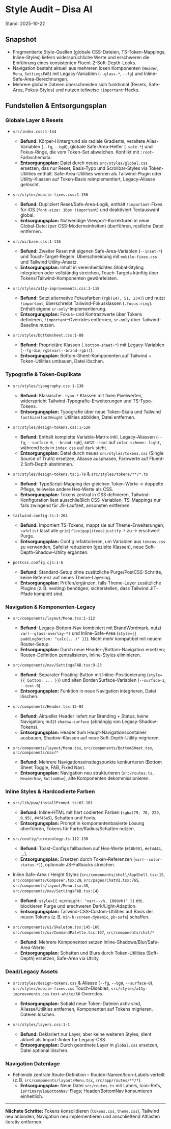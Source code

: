 # Style Audit – Disa AI
Stand: 2025-10-22

## Snapshot
- Fragmentierte Style-Quellen (globale CSS-Dateien, TS-Token-Mappings, Inline-Styles) liefern widersprüchliche Werte und erschweren die Einführung eines konsistenten Fluent-2-Soft-Depth-Looks.
- Navigation besteht aktuell aus mehreren losen Komponenten (`Header`, `Menu`, `SettingsFAB`) mit Legacy-Variablen (`--glass-*`, `--fg`) und Inline-Safe-Area-Berechnungen.
- Mehrere globale Dateien überschneiden sich funktional (Resets, Safe-Area, Fokus-Styles) und nutzen teilweise `!important`-Hacks.

## Fundstellen & Entsorgungsplan

### Globale Layer & Resets
- `src/index.css:1-144`  
  - **Befund:** Körper-Hintergrund als radiale Gradients, veraltete Alias-Variablen (`--fg`, `--bg0`), globale Safe-Area-Helfer (`.safe-*`) und Fokus-Ringe, die vom Token-Set abweichen. Konflikt mit `:root`-Farbschemata.  
  - **Entsorgungsplan:** Datei durch neues `src/styles/global.css` ersetzen, das nur Reset, Basis-Typo und Scrollbar-Styles via Token-Utilities enthält. Safe-Area-Utilities werden als Tailwind-Plugin oder Utility-Klassen auf Token-Basis reimplementiert, Legacy-Aliasse gelöscht.

- `src/styles/mobile-fixes.css:1-156`  
  - **Befund:** Dupliziert Reset/Safe-Area-Logik, enthält `!important`-Fixes für iOS (`font-size: 16px !important`) und deaktiviert Textauswahl global.  
  - **Entsorgungsplan:** Notwendige Viewport-Korrekturen in neue Global-Datei (per CSS-Moderneinheiten) überführen, restliche Datei entfernen.

- `src/ui/base.css:1-116`  
  - **Befund:** Zweiter Reset mit eigenen Safe-Area-Variablen (`--inset-*`) und Touch-Target-Regeln. Überschneidung mit `mobile-fixes.css` und Tailwind Utility-Ansatz.  
  - **Entsorgungsplan:** Inhalt in vereinheitlichtes Global-Styling integrieren oder vollständig streichen, Touch-Targets künftig über Tokens/Tailwind-Komponenten gewährleisten.

- `src/styles/a11y-improvements.css:1-118`  
  - **Befund:** Setzt alternative Fokusfarben (`rgb(147, 51, 234)`) und nutzt `!important`, überschreibt Tailwind-Fokusklassen (`.focus:ring`). Enthält eigene `sr-only`-Implementierung.  
  - **Entsorgungsplan:** Fokus- und Kontrastwerte über Tokens definieren, `!important`-Overrides entfernen, `sr-only` über Tailwind-Baseline nutzen.

- `src/styles/bottomsheet.css:1-88`  
  - **Befund:** Proprietäre Klassen (`.bottom-sheet-*`) mit Legacy-Variablen (`--fg-dim`, `rgb(var(--brand-rgb))`).  
  - **Entsorgungsplan:** Bottom-Sheet-Komponenten auf Tailwind + Token-Utilities umbauen, Datei löschen.

### Typografie & Token-Duplikate
- `src/styles/typography.css:1-138`  
  - **Befund:** Klassische `.typo-*` Klassen mit fixen Pixelwerten, widerspricht Tailwind-Typografie-Erweiterungen und TS-Typo-Tokens.  
  - **Entsorgungsplan:** Typografie über neue Token-Skala und Tailwind `fontSize`/`fontWeight` Utilities abbilden, Datei entfernen.

- `src/styles/design-tokens.css:1-520`  
  - **Befund:** Enthält komplette Variable-Matrix inkl. Legacy-Aliassen (`--fg`, `--surface-0`, `--brand-rgb`), setzt `:root` auf `color-scheme: light`, während `body` in `index.css` auf `dark` steht.  
  - **Entsorgungsplan:** Datei durch neues `src/styles/tokens.css` (Single Source of Truth) ersetzen, Aliasse ausphasen, Farbwerte auf Fluent-2 Soft-Depth abstimmen.

- `src/styles/design-tokens.ts:1-78` & `src/styles/tokens/**/*.ts`  
  - **Befund:** TypeScript-Mapping der gleichen Token-Werte → doppelte Pflege, teilweise andere Hex-Werte als CSS.  
  - **Entsorgungsplan:** Tokens zentral in CSS definieren, Tailwind-Konfiguration liest ausschließlich CSS-Variablen; TS-Mappings nur falls zwingend für JS-Laufzeit, ansonsten entfernen.

- `tailwind.config.ts:1-204`  
  - **Befund:** Importiert TS-Tokens, mappt sie auf Theme-Erweiterungen; `safelist` lässt alle `grid|flex|gap|items|justify-*` zu → erschwert Purge.  
  - **Entsorgungsplan:** Config refaktorieren, um Variablen aus `tokens.css` zu verwenden, Safelist reduzieren (gezielte Klassen), neue Soft-Depth-Shadow-Utility ergänzen.

- `postcss.config.cjs:1-6`  
  - **Befund:** Standard-Setup ohne zusätzliche Purge/PostCSS-Schritte, keine Referenz auf neues Theme-Layering.  
  - **Entsorgungsplan:** Prüfen/ergänzen, falls Theme-Layer zusätzliche Plugins (z. B. nesting) benötigen; sicherstellen, dass Tailwind JIT-Pfade komplett sind.

### Navigation & Komponenten-Legacy
- `src/components/layout/Menu.tsx:1-112`  
  - **Befund:** Legacy-Bottom-Nav kombiniert mit BrandWordmark, nutzt `var(--glass-overlay-*)` und Inline-Safe-Area (`style={{ paddingBottom: "calc(...)" }}`). Nicht mehr kompatibel mit neuem Router-Setup.  
  - **Entsorgungsplan:** Durch neue Header-/Bottom-Navigation ersetzen; Routen-Definition zentralisieren, Inline-Styles eliminieren.

- `src/components/nav/SettingsFAB.tsx:9-23`  
  - **Befund:** Separater Floating-Button mit Inline-Positionierung (`style={{ bottom: ... }}`) und alten Border/Surface-Variablen (`--surface-1`, `--text-0`).  
  - **Entsorgungsplan:** Funktion in neue Navigation integrieren, Datei löschen.

- `src/components/Header.tsx:15-84`  
  - **Befund:** Aktueller Header liefert nur Branding + Status, keine Navigation; nutzt `shadow-surface` (abhängig von Legacy-Shadow-Tokens).  
  - **Entsorgungsplan:** Header zum Haupt-Navigationscontainer ausbauen, Shadow-Klassen auf neue Soft-Depth-Utility migrieren.

- `src/components/layout/Menu.tsx`, `src/components/BottomSheet.tsx`, `src/components/nav/*`  
  - **Befund:** Mehrere Navigationseinstiegspunkte konkurrieren (Bottom Sheet Toggle, FAB, Fixed Nav).  
  - **Entsorgungsplan:** Navigation neu strukturieren (`src/routes.ts`, `HeaderNav`, `BottomNav`), alte Komponenten dekommissionieren.

### Inline Styles & Hardcodierte Farben
- `src/lib/pwa/installPrompt.ts:62-101`  
  - **Befund:** Inline-HTML mit hart codierten Farben (`rgba(79, 70, 229, 0.95)`, `#4f46e5`), Schatten und Fonts.  
  - **Entsorgungsplan:** Prompt in komponentenbasierte Lösung überführen, Tokens für Farbe/Radius/Schatten nutzen.

- `src/config/terminology.ts:112-138`  
  - **Befund:** Toast-Configs fallbacken auf Hex-Werte (`#10b981`, `#ef4444`, ...).  
  - **Entsorgungsplan:** Ersetzen durch Token-Referenzen (`var(--color-status-*)`), optionale JS-Fallbacks streichen.

- Inline Safe-Area / Height Styles (`src/components/shell/AppShell.tsx:15`, `src/components/Composer.tsx:29`, `src/pages/ChatV2.tsx:765`, `src/components/layout/Menu.tsx:45`, `src/components/nav/SettingsFAB.tsx:14`)  
  - **Befund:** `style={{ minHeight: "var(--vh, 100dvh)" }}` etc. blockieren Purge und erschweren Dark/Light-Adaption.  
  - **Entsorgungsplan:** Tailwind-CSS-Custom-Utilities auf Basis der neuen Tokens (z. B. `min-h-screen-dynamic`, `pb-safe`) schaffen.

- `src/components/ui/Skeleton.tsx:145-166`, `src/components/ui/CommandPalette.tsx:167`, `src/components/chat/*`  
  - **Befund:** Mehrere Komponenten setzen Inline-Shadows/Blur/Safe-Area-Werte.  
  - **Entsorgungsplan:** Schatten und Blurs durch Token-Utilities (Soft-Depth) ersetzen, Safe-Area via Utility.

### Dead/Legacy Assets
- `src/styles/design-tokens.css` & Aliasse (`--fg`, `--bg0`, `--surface-0`), `src/styles/mobile-fixes.css` Touch-Disables, `src/styles/a11y-improvements.css` `text-white/60` Overrides.  
  - **Entsorgungsplan:** Sobald neue Token-Dateien aktiv sind, Aliasse/Utilities entfernen, Komponenten auf Tokens migrieren, Dateien löschen.

- `src/styles/layers.css:1-1`  
  - **Befund:** Deklariert nur Layer, aber keine weiteren Styles; dient aktuell als Import-Anker für Legacy-CSS.  
  - **Entsorgungsplan:** Durch geordnete Layer in `global.css` ersetzen, Datei optional löschen.

### Navigation Datenlage
- Fehlende zentrale Route-Definition – Routen-Namen/Icon-Labels verteilt (z. B. `src/components/layout/Menu.tsx`, `src/app/routes/**/*`).  
  - **Entsorgungsplan:** Neue Datei `src/routes.ts` mit Labels, Icon-Refs, `isPrimary`/`isBottomNav`-Flags; Header/BottomNav konsumieren einheitlich.

---

**Nächste Schritte:** Tokens konsolidieren (`tokens.css`, `theme.css`), Tailwind neu anbinden, Navigation neu implementieren und anschließend Altlasten iterativ entfernen.
